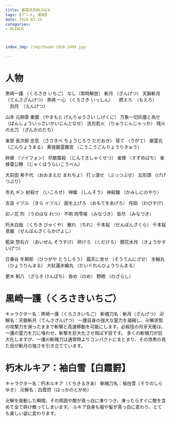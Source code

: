 ```yaml
---
title: 最喜欢的BLEACH
tags: [アニメ, 漫画]
date: 2018-03-26
categories: 
- BLEACH



index_img: /img/thumb-1920-2499.jpg

---
```

# 人物

黒崎一護
（くろさき いちご）    なし（常時解放）    斬月
（ざんげつ）    天鎖斬月
（てんさざんげつ）
黒崎 一心
（くろさき いっしん）
　燃えろ　（もえろ）    
　剡月　（えんげつ）

山本 元柳斎 重國
（やまもと げんりゅうさい しげくに）    万象一切灰燼と為せ
（ばんしょういっさいかいじんとなせ）    流刃若火
（りゅうじんじゃっか）    残火の太刀
（ざんかのたち）

雀部 長次郎 忠息
（ささきべ ちょうじろう ただおき）    穿て
（うがて）    厳霊丸
（ごんりょうまる）    黄煌厳霊離宮
（こうこうごんりょうりきゅう）

砕蜂
（ソイフォン）    尽敵螫殺
（じんてきしゃくせつ）    雀蜂
（すずめばち）    雀蜂雷公鞭
（じゃくほうらいこうべん）

大前田 希千代
（おおまえだ まれちよ）    打っ潰せ
（ぶっつぶせ）    五形頭
（げげつぶり）

市丸 ギン    射殺せ
（いころせ）    神鎗
（しんそう）    神殺鎗
（かみしにのやり）

吉良 イヅル
（きら イヅル）    面を上げろ
（おもてをあげろ）    侘助
（わびすけ）    

卯ノ花 烈
（うのはな れつ）    不明    肉雫唼
（みなづき）    皆尽
（みなづき）

朽木白哉
（くちき びゃくや）    散れ
（ちれ）    千本桜
（せんぼんざくら）    千本桜景厳
（せんぼんざくらかげよし）

藍染 惣右介
（あいぜん そうすけ）    砕けろ
（くだけろ）    鏡花水月
（きょうかすいげつ）

日番谷 冬獅郎
（ひつがや とうしろう）    霜天に坐せ
（そうてんにざせ）    氷輪丸
（ひょうりんまる）    大紅蓮氷輪丸
（だいぐれんひょうりんまる）

更木 剣八
（ざらき けんぱち）    呑め（のめ）    野晒
（のざらし）    
 
 # 黒崎一護（くろさきいちご）
 
キャラクター名：黒崎一護（くろさきいちご）
斬魄刀名：斬月（ざんげつ）
卍解名：天鎖斬月（てんさざんげつ）
一護自身の強大な霊力を凝縮し、卍解状態の攻撃力を保ったままで斬撃と高速移動を可能にします。必殺技の月牙天衝は、一護の霊力を刀に喰わせ、斬撃を巨大化させ飛ばす技です。
多くの斬魄刀が巨大化しますが、一護の斬魄刀は通常時よりコンパクトにまとまり、その漆黒の見た目が斬月の強さを引き立てています。

# 朽木ルキア：袖白雪【白霞罸】

キャラクター名：朽木ルキア（くちきるきあ）
斬魄刀名：袖白雪（そでのしらゆき）
卍解名：白霞罸（はっかのとがめ）

卍解を発動した瞬間、その周囲や敵が真っ白に凍りつき、凍ったらすぐに敵を含めて全て砕け散ってしまいます。
ルキア自身も服や髪が真っ白に変わり、とても美しい姿に変わります。

